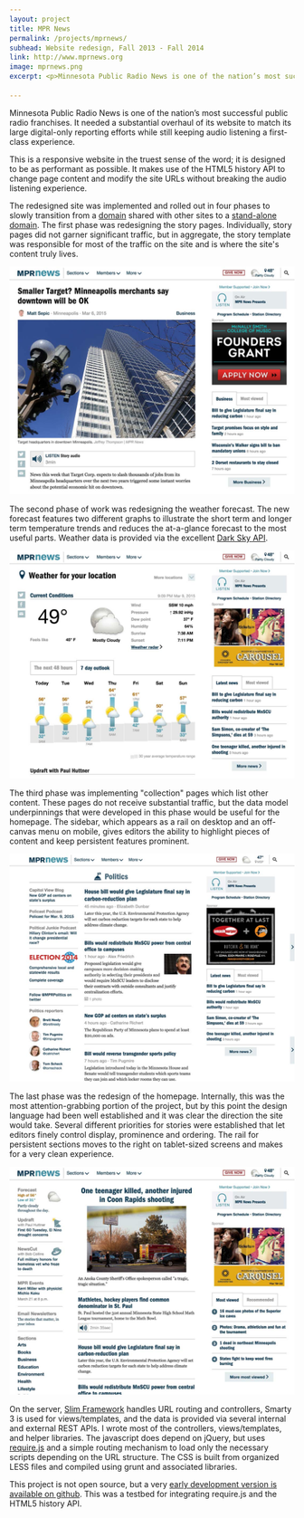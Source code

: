 ```yaml
---
layout: project
title: MPR News
permalink: /projects/mprnews/
subhead: Website redesign, Fall 2013 - Fall 2014
link: http://www.mprnews.org
image: mprnews.png
excerpt: <p>Minnesota Public Radio News is one of the nation’s most successful public radio franchises. It needed a substantial overhaul of its website to match its large digital-only reporting efforts while still keeping audio listening a first-class experience.</p> <p>This is a responsive website in the truest sense of the word; it’s designed to be fast, look good, and work well on all screen sizes.</p>

---
```


Minnesota Public Radio News is one of the nation’s most successful public radio franchises. It needed a substantial overhaul of its website to match its large digital-only reporting efforts while still keeping audio listening a first-class experience.

This is a responsive website in the truest sense of the word; it is designed to be as performant as possible. It makes use of the HTML5 history API to change page content and modify the site URLs without breaking the audio listening experience.

The redesigned site was implemented and rolled out in four phases to slowly transition from a [domain](http://minnesota.publicradio.org/) shared with other sites to a [stand-alone domain](http://www.mprnews.org/). The first phase was redesigning the story pages. Individually, story pages did not garner significant traffic, but in aggregate, the story template was responsible for most of the traffic on the site and is where the site's content truly lives.

<img src="/images/mprnews/story.jpg" srcset="/images/mprnews/story-2x.jpg 2x"  alt="mpr news story"/>

The second phase of work was redesigning the weather forecast. The new forecast features two different graphs to illustrate the short term and longer term temperature trends and reduces the at-a-glance forecast to the most useful parts. Weather data is provided via the excellent [Dark Sky API](https://developer.forecast.io/docs).

<img src="/images/mprnews/weather.jpg" srcset="/images/mprnews/weather-2x.jpg 2x"  alt="mpr news weather"/>

The third phase was implementing "collection" pages which list other content. These pages do not receive substantial traffic, but the data model underpinnings that were developed in this phase would be useful for the homepage. The sidebar, which appears as a rail on desktop and an off-canvas menu on mobile, gives editors the ability to highlight pieces of content and keep persistent features prominent.

<img src="/images/mprnews/collection.jpg" srcset="/images/mprnews/collection-2x.jpg 2x"  alt="mpr news collection"/>

The last phase was the redesign of the homepage. Internally, this was the most attention-grabbing portion of the project, but by this point the design language had been well established and it was clear the direction the site would take. Several different priorities for stories were established that let editors finely control display, prominence and ordering. The rail for persistent sections moves to the right on tablet-sized screens and makes for a very clean experience.

<img src="/images/mprnews/homepage.jpg" srcset="/images/mprnews/homepage-2x.jpg 2x"  alt="mpr news homepage"/>


On the server, [Slim Framework](http://www.slimframework.com/) handles URL routing and controllers, Smarty 3 is used for views/templates, and the data is provided via several internal and external REST APIs. I wrote most of the controllers, views/templates, and helper libraries. The javascript does depend on jQuery, but uses [require.js](http://requirejs.org/) and a simple routing mechanism to load only the necessary scripts depending on the URL structure. The CSS is built from organized LESS files and compiled using grunt and associated libraries.

This project is not open source, but a very [early development version is available on github](https://github.com/APMG/requiredemo). This was a testbed for integrating require.js and the HTML5 history API.

